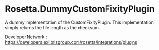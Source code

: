 Rosetta.DummyCustomFixityPlugin
================================
A dummy implementation of the CustomFixityPlugin.
This implementation simply returns the file length as the checksum.

Developer Network : https://developers.exlibrisgroup.com/rosetta/integrations/plugins
